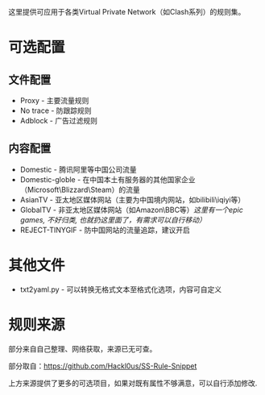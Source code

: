 这里提供可应用于各类Virtual Private Network（如Clash系列）的规则集。

# 可选配置
## 文件配置
- Proxy - 主要流量规则
- No trace - 防跟踪规则
- Adblock - 广告过滤规则

## 内容配置
- Domestic - 腾讯阿里等中国公司流量
- Domestic-globle - 在中国本土有服务器的其他国家企业（Microsoft\Blizzard\Steam）的流量
- AsianTV - 亚太地区媒体网站（主要为中国境内网站，如bilibili\iqiyi等）
- GlobalTV - 非亚太地区媒体网站（如Amazon\BBC等）*这里有一个epic games, 不好归类, 也就扔这里面了，有需求可以自行移动）*
- REJECT-TINYGIF - 防中国网站的流量追踪，建议开启

# 其他文件
- txt2yaml.py - 可以转换无格式文本至格式化选项，内容可自定义


# 规则来源
部分来自自己整理、网络获取，来源已无可查。

部分取自：https://github.com/Hackl0us/SS-Rule-Snippet

上方来源提供了更多的可选项目，如果对既有属性不够满意，可以自行添加修改.
